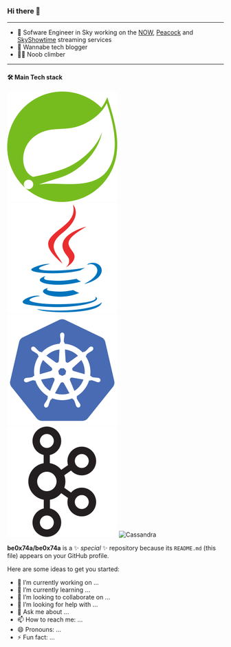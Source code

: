### Hi there 👋 

---

* 🔭 Sofware Engineer in Sky working on the [NOW](https://www.nowtv.com/), [Peacock](https://www.peacocktv.com/) and [SkyShowtime](https://www.skyshowtime.com/) streaming services
* 📝 Wannabe tech blogger
* 🧗‍♂️ Noob climber


---

#### 🛠 Main Tech stack

![Spring](https://raw.githubusercontent.com/devicons/devicon/master/icons/spring/spring-original.svg)
![Java](https://raw.githubusercontent.com/devicons/devicon/master/icons/java/java-original.svg)
![K8s](https://raw.githubusercontent.com/devicons/devicon/master/icons/kubernetes/kubernetes-plain.svg)
![Kafka](https://github.com/devicons/devicon/blob/master/icons/apachekafka/apachekafka-original.svg)
![Cassandra](https://commons.wikimedia.org/wiki/File:Apache-cassandra-icon.png)

**be0x74a/be0x74a** is a ✨ _special_ ✨ repository because its `README.md` (this file) appears on your GitHub profile.

Here are some ideas to get you started:

- 🔭 I’m currently working on ...
- 🌱 I’m currently learning ...
- 👯 I’m looking to collaborate on ...
- 🤔 I’m looking for help with ...
- 💬 Ask me about ...
- 📫 How to reach me: ...
- 😄 Pronouns: ...
- ⚡ Fun fact: ...

